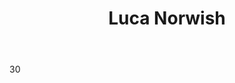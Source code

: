 ---
title: Luca Norwish

Layout: role

introduction: You are a young newlywed looking for adventure. Hearing about the market at Stonewood, you and your wife have decided to try your luck.
motivation: To make money. To help the farmer get rid of the rats. Eager, Likeable, Agreeable

body: 30

weapons: One Handed
damage: 5 Normal
abilities: Read and Write


---
